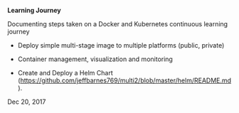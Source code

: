 **Learning Journey**

Documenting steps taken on a Docker and Kubernetes continuous learning journey

* Deploy simple multi-stage image to multiple platforms (public, private) 

* Container management, visualization and monitoring

* Create and Deploy a Helm Chart (https://github.com/jeffbarnes769/multi2/blob/master/helm/README.md).

Dec 20, 2017


